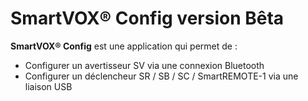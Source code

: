 # SmartVOX® Config version Bêta

**SmartVOX® Config** est une application qui permet de :

* Configurer un avertisseur SV via une connexion Bluetooth
* Configurer un déclencheur SR / SB / SC / SmartREMOTE-1 via une liaison USB
